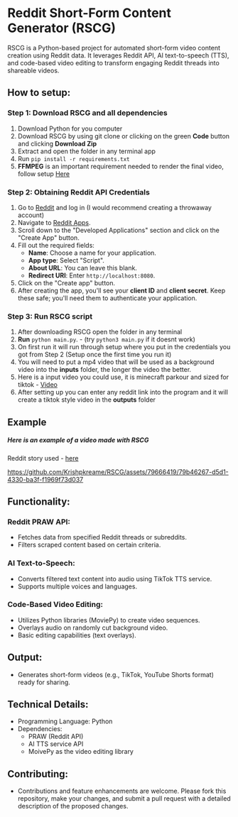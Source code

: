 # Reddit Short-Form Content Generator (RSCG)

RSCG is a Python-based project for automated short-form video content creation using Reddit data. It leverages Reddit API, AI text-to-speech (TTS), and code-based video editing to transform engaging Reddit threads into shareable videos.

## How to setup:

### Step 1: Download RSCG and all dependencies

1. Download Python for you computer
2. Download RSCG by using git clone or clicking on the green **Code** button and clicking **Download Zip**
3. Extract and open the folder in any terminal app
4. Run ```pip install -r requirements.txt```
5. **FFMPEG** is an important requirement needed to render the final video, follow setup [Here](https://gist.github.com/barbietunnie/47a3de3de3274956617ce092a3bc03a1)

### Step 2: Obtaining Reddit API Credentials

1. Go to [Reddit](https://www.reddit.com/) and log in (I would recommend creating a throwaway account)
2. Navigate to [Reddit Apps](https://www.reddit.com/prefs/apps).
3. Scroll down to the "Developed Applications" section and click on the "Create App" button.
4. Fill out the required fields:
   - **Name**: Choose a name for your application.
   - **App type**: Select "Script".
   - **About URL**: You can leave this blank.
   - **Redirect URI**: Enter `http://localhost:8080`.
5. Click on the "Create app" button.
6. After creating the app, you'll see your **client ID** and **client secret**. Keep these safe; you'll need them to authenticate your application.

### Step 3: Run RSCG script

1. After downloading RSCG open the folder in any terminal
2. **Run** `python main.py`. - (try `python3 main.py` if it doesnt work)
3. On first run it will run through setup where you put in the credentials you got from Step 2 (Setup once the first time you run it)
4. You will need to put a mp4 video that will be used as a background video into the **inputs** folder, the longer the video the better.
5. Here is a input video you could use, it is minecraft parkour and sized for tiktok - [Video](https://www.dropbox.com/scl/fi/d83qxfqc6e9dai1mnx6bv/background1.mp4?rlkey=ee9ttg8ctiaq4kdx6rzdg0upq&dl=0)
6. After setting up you can enter any reddit link into the program and it will create a tiktok style video in the **outputs** folder

## Example

##### Here is an example of a video made with RSCG
Reddit story used - [here](https://www.reddit.com/r/AmItheAsshole/comments/1ayhgo1/aita_for_refusing_to_share_some_of_my_food_with/)



https://github.com/Krishpkreame/RSCG/assets/79666419/79b46267-d5d1-4330-ba3f-f1969f73d037



## Functionality:

### Reddit PRAW API:

- Fetches data from specified Reddit threads or subreddits.
- Filters scraped content based on certain criteria.

### AI Text-to-Speech:

- Converts filtered text content into audio using TikTok TTS service.
- Supports multiple voices and languages.

### Code-Based Video Editing:

- Utilizes Python libraries (MoviePy) to create video sequences.
- Overlays audio on randomly cut background video.
- Basic editing capabilities (text overlays).

## Output:

- Generates short-form videos (e.g., TikTok, YouTube Shorts format) ready for sharing.

## Technical Details:

- Programming Language: Python
- Dependencies:
  - PRAW (Reddit API)
  - AI TTS service API
  - MoivePy as the video editing library

## Contributing:

- Contributions and feature enhancements are welcome. Please fork this repository, make your changes, and submit a pull request with a detailed description of the proposed changes.
